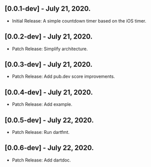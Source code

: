 ## [0.0.1-dev] - July 21, 2020.

* Initial Release: A simple countdown timer based on the iOS timer.

## [0.0.2-dev] - July 21, 2020.

* Patch Release: Simplify architecture.

## [0.0.3-dev] - July 21, 2020.

* Patch Release: Add pub.dev score improvements.

## [0.0.4-dev] - July 21, 2020.

* Patch Release: Add example.

## [0.0.5-dev] - July 22, 2020.

* Patch Release: Run dartfmt.

## [0.0.6-dev] - July 22, 2020.

* Patch Release: Add dartdoc.
